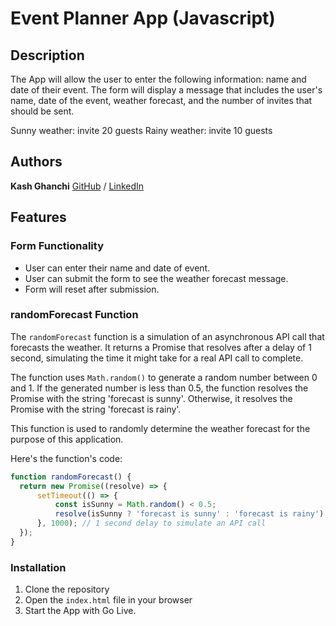 # Event Planner App (Javascript)

## Description

The App will allow the user to enter the following information: name and date of their event. The form will display a message that includes the user's name, date of the event, weather forecast, and the number of invites that should be sent.

Sunny weather: invite 20 guests
Rainy weather: invite 10 guests

## Authors

__Kash Ghanchi__
[GitHub](https://github.com/kxxg1 "Kash's GitHub") / [LinkedIn](http://linkedin.com/in/kashg1/ "Kash's LinkedIn")

## Features

### Form Functionality

* User can enter their name and date of event.
* User can submit the form to see the weather forecast message.
* Form will reset after submission.

### randomForecast Function

The `randomForecast` function is a simulation of an asynchronous API call that forecasts the weather. It returns a Promise that resolves after a delay of 1 second, simulating the time it might take for a real API call to complete.

The function uses `Math.random()` to generate a random number between 0 and 1. If the generated number is less than 0.5, the function resolves the Promise with the string 'forecast is sunny'. Otherwise, it resolves the Promise with the string 'forecast is rainy'.

This function is used to randomly determine the weather forecast for the purpose of this application.

Here's the function's code:

```javascript
function randomForecast() {
  return new Promise((resolve) => {
      setTimeout(() => {
          const isSunny = Math.random() < 0.5;
          resolve(isSunny ? 'forecast is sunny' : 'forecast is rainy');
      }, 1000); // 1 second delay to simulate an API call
  });
}
```

### Installation

1. Clone the repository
2. Open the `index.html` file in your browser
3. Start the App with Go Live.
